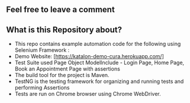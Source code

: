 ## Feel free to leave a comment

## What is this Repository about?

- This repo contains example automation code for the following using Selenium Framework :
- Demo Website: [https://katalon-demo-cura.herokuapp.com/]
- Test Suite used Page Object ModelInclude - Login Page, Home Page, Book an Appointment Page with assertions
- The build tool for the project is Maven.
- TestNG is the testing framework for organizing and running tests and performing Assertions
- Tests are run on Chrome browser using Chrome WebDriver.
